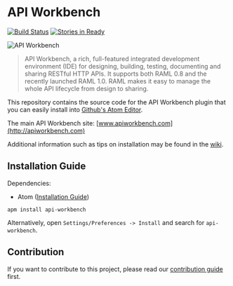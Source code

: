 # API Workbench

[![Build Status](https://travis-ci.org/mulesoft/api-workbench.svg?branch=code)](https://travis-ci.org/mulesoft/api-workbench) [![Stories in Ready](https://badge.waffle.io/mulesoft/api-workbench.png?label=ready&title=Ready)](https://waffle.io/mulesoft/api-workbench)

![API Workbench](https://dl.dropboxusercontent.com/u/497895/__permalinks/api-workbench-slide-small.png)

> API Workbench, a rich, full-featured integrated development environment (IDE) for designing, building, testing, documenting and sharing RESTful HTTP APIs. It supports both RAML 0.8 and the recently launched RAML 1.0. RAML makes it easy to manage the whole API lifecycle from design to sharing.

This repository contains the source code for the API Workbench plugin that you can easily install into [Github's Atom Editor](https://atom.io/).

The main API Workbench site: [www.apiworkbench.com](http://apiworkbench.com)

Additional information such as tips on installation may be found in the [wiki](https://github.com/mulesoft/api-workbench/wiki).

## Installation Guide

Dependencies:

* Atom ([Installation Guide](http://flight-manual.atom.io/getting-started/sections/installing-atom/))

```
apm install api-workbench
```

Alternatively, open `Settings/Preferences -> Install` and search for `api-workbench`.


## Contribution

If you want to contribute to this project, please read our [contribution guide](CONTRIBUTING.md) first.
